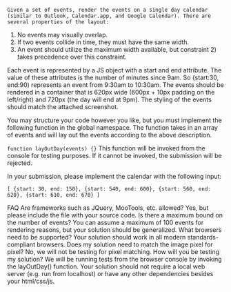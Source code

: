 ```
Given a set of events, render the events on a single day calendar (similar to Outlook, Calendar.app, and Google Calendar). There are several properties of the layout:
```

1. No events may visually overlap.
2. If two events collide in time, they must have the same width.
3. An event should utilize the maximum width available, but constraint 2) takes precedence over this constraint.

Each event is represented by a JS object with a start and end attribute. The value of these attributes is the number of minutes since 9am. So {start:30, end:90) represents an event from 9:30am to 10:30am. The events should be rendered in a container that is 620px wide (600px + 10px padding on the left/right) and 720px (the day will end at 9pm). The styling of the events should match the attached screenshot.

You may structure your code however you like, but you must implement the following function in the global namespace. The function takes in an array of events and will lay out the events according to the above description.

`function layOutDay(events) {}`
This function will be invoked from the console for testing purposes. If it cannot be invoked, the submission will be rejected.

In your submission, please implement the calendar with the following input:

`[ {start: 30, end: 150}, {start: 540, end: 600}, {start: 560, end: 620}, {start: 610, end: 670} ]`

FAQ
Are frameworks such as JQuery, MooTools, etc. allowed?  Yes, but please include the file with your source code.
Is there a maximum bound on the number of events?  You can assume a maximum of 100 events for rendering reasons, but your solution should be generalized.
What browsers need to be supported? Your solution should work in all modern standards-compliant browsers.
Does my solution need to match the image pixel for pixel? No, we will not be testing for pixel matching.
How will you be testing my solution? We will be running tests from the browser console by invoking the layOutDay() function. Your solution should not require a local web server (e.g. run from localhost) or have any other dependencies besides your html/css/js.
